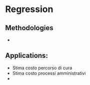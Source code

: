 # Regression

## Methodologies
- 
## Applications:
- Stima costo percorso di cura
- Stima costo processi amministrativi
- 